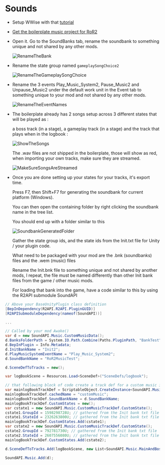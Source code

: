 # Sounds

- Setup WWise with that [tutorial](https://github.com/risk-of-thunder/R2Wiki/wiki/Wwise---Custom-Sounds)

- [Get the boilerplate music project for RoR2](https://cdn.discordapp.com/attachments/562704639569428506/885995425264463872/RoR2MusicTest.zip)

- Open it. Go to the SoundBanks tab, rename the soundbank to something unique and not shared by any other mods.

  ![RenameTheBank](https://i.imgur.com/JimLxSy.png)

- Rename the state group named `gameplaySongChoice2`

  ![RenameTheGameplaySongChoice](https://i.imgur.com/1PeFf27.png)

- Rename the 3 events Play_Music_System2, Pause_Music2 and Unpause_Music2 under the default work unit in the Event tab to something unique to your mod and not shared by any other mods.

  ![RenameTheEventNames](https://i.imgur.com/oJj1rvy.png)

- The boilerplate already has 2 songs setup across 3 different states that will be played as : 

  a boss track (in a stage), a gameplay track (in a stage) and the track that plays when in the logbook :

  ![ShowTheSongs](https://i.imgur.com/yEWpK8X.png)

  The .wav files are not shipped in the boilerplate, those will show as red, when importing your own tracks, make sure they are streamed.

  ![MakeSureSongsAreStreamed](https://i.imgur.com/8tqrAdN.png)

- Once you are done setting up your states for your tracks, it's export time.

  Press F7, then Shift+F7 for generating the soundbank for current platform (Windows).

  You can then open the containing folder by right clicking the soundbank name in the tree list.

  You should end up with a folder similar to this

  ![SoundbankGeneratedFolder](https://i.imgur.com/uXKDems.png)

  Gather the state group ids, and the state ids from the Init.txt file for Unity / your plugin code.

  What need to be packaged with your mod are the .bnk (soundbanks) files and the .wem (music) files

  Rename the Init.bnk file to something unique and not shared by another mods, I repeat, the file must be named differently than other Init bank files from the game / other music mods.

  For loading that bank into the game, have a code similar to this by using the R2API submodule SoundAPI

```cs
// Above your BaseUnityPlugin class definition
[BepInDependency(R2API.R2API.PluginGUID)]
[R2APISubmoduleDependency(nameof(SoundAPI))]

...

// Called by your mod Awake()
var d = new SoundAPI.Music.CustomMusicData();
d.BanksFolderPath = System.IO.Path.Combine(Paths.PluginPath, "BankTest");
d.BepInPlugin = Info.Metadata;
d.InitBankName = "Init2";
d.PlayMusicSystemEventName = "Play_Music_System2";
d.SoundBankName = "RoR2MusicTest";

d.SceneDefToTracks = new();

var logBookScene = Resources.Load<SceneDef>("SceneDefs/logbook");

// that following block of code create a track def for a custom music in the logbook s
var mainlogBookTrackDef = ScriptableObject.CreateInstance<SoundAPI.Music.CustomMusicTrackDef>();
mainlogBookTrackDef.cachedName = "customMusic";
mainlogBookTrackDef.SoundBankName = d.SoundBankName;
mainlogBookTrackDef.CustomStates = new();
var cstate1 = new SoundAPI.Music.CustomMusicTrackDef.CustomState();
cstate1.GroupId = 1598298728U; // gathered from the Init bank txt file
cstate1.StateId = 2326263800U; // gathered from the Init bank txt file
mainlogBookTrackDef.CustomStates.Add(cstate1);
var cstate2 = new SoundAPI.Music.CustomMusicTrackDef.CustomState();
cstate2.GroupId = 792781730U; // gathered from the Init bank txt file
cstate2.StateId = 2607556080U; // gathered from the Init bank txt file
mainlogBookTrackDef.CustomStates.Add(cstate2);

d.SceneDefToTracks.Add(logBookScene, new List<SoundAPI.Music.MainAndBossTracks>() { new SoundAPI.Music.MainAndBossTracks(mainlogBookTrackDef, null) });

SoundAPI.Music.Add(d);
```